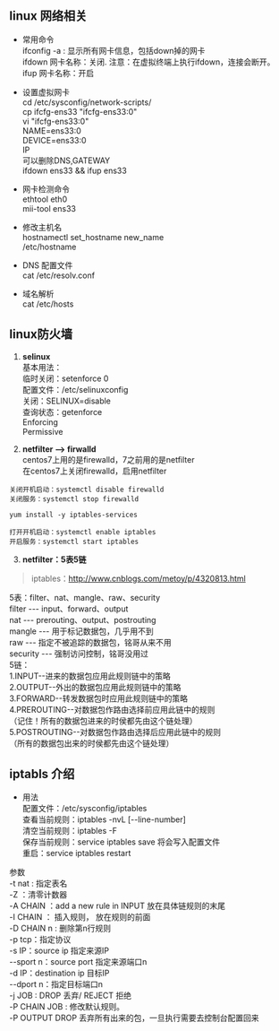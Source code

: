 ## linux 网络相关  
- 常用命令  
ifconfig -a : 显示所有网卡信息，包括down掉的网卡  
ifdown 网卡名称：关闭. 注意：在虚拟终端上执行ifdown，连接会断开。  
ifup 网卡名称：开启  
  
- 设置虚拟网卡  
cd /etc/sysconfig/network-scripts/  
cp ifcfg-ens33 "ifcfg-ens33:0"  
vi "ifcfg-ens33:0"  
	NAME=ens33:0  
	DEVICE=ens33:0  
	IP  
	可以删除DNS,GATEWAY  
ifdown ens33 && ifup ens33  
  
- 网卡检测命令  
ethtool eth0  
mii-tool ens33  
  
- 修改主机名  
hostnamectl set_hostname new_name  
/etc/hostname  
  
- DNS 配置文件  
cat /etc/resolv.conf  
  
- 域名解析  
cat /etc/hosts  
  
  
## linux防火墙  
  
1. __selinux__  
基本用法：  
临时关闭：setenforce 0  
配置文件：/etc/selinuxconfig  
	关闭：SELINUX=disable  
查询状态：getenforce  
	Enforcing  
	Permissive  
  
2. __netfilter  -->  firwalld__  
centos7上用的是firewalld，7之前用的是netfilter  
在centos7上关闭firewalld，启用netfilter  
```  
关闭开机启动：systemctl disable firewalld  
关闭服务：systemctl stop firewalld  
  
yum install -y iptables-services  
  
打开开机启动：systemctl enable iptables  
开启服务：systemctl start iptables  
```  
  
3. __netfilter：5表5链__  
> iptables：http://www.cnblogs.com/metoy/p/4320813.html  
  
5表：filter、nat、mangle、raw、security  
	filter --- input、forward、output  
	nat --- prerouting、output、postrouting  
	mangle --- 用于标记数据包，几乎用不到  
	raw --- 指定不被追踪的数据包，铭哥从来不用  
	security --- 强制访问控制，铭哥没用过  
5链：  
1.INPUT--进来的数据包应用此规则链中的策略  
2.OUTPUT--外出的数据包应用此规则链中的策略  
3.FORWARD--转发数据包时应用此规则链中的策略  
4.PREROUTING--对数据包作路由选择前应用此链中的规则  
（记住！所有的数据包进来的时侯都先由这个链处理）  
5.POSTROUTING--对数据包作路由选择后应用此链中的规则  
（所有的数据包出来的时侯都先由这个链处理）  
  
  
## iptabls 介绍  
- 用法  
配置文件：/etc/sysconfig/iptables  
查看当前规则：iptables -nvL [--line-number]  
清空当前规则：iptables -F  
保存当前规则：service iptables save 将会写入配置文件  
重启：service iptables restart  
  
参数  
	-t nat : 指定表名  
	-Z ：清零计数器  
	-A CHAIN ：add a new rule in INPUT 放在具体链规则的末尾  
		-I CHAIN ： 插入规则，	放在规则的前面  
		-D CHAIN n :  删除第n行规则   
	-p tcp：指定协议  
	-s IP：source ip 指定来源IP  
	--sport n：source port 指定来源端口n  
	-d IP：destination ip 目标IP  
	--dport n：指定目标端口n  
	-j JOB : DROP 丢弃/ REJECT 拒绝  
	-P CHAIN JOB : 修改默认规则。  
		-P OUTPUT DROP 丢弃所有出来的包，一旦执行需要去控制台配置回来  
  
```  
```  
